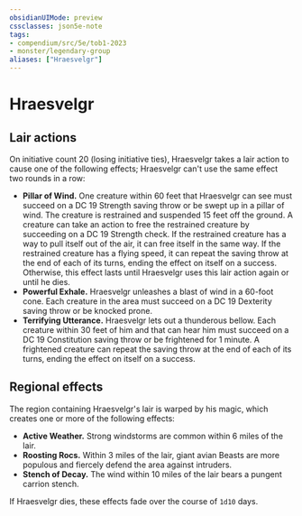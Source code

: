 ```yaml
---
obsidianUIMode: preview
cssclasses: json5e-note
tags:
- compendium/src/5e/tob1-2023
- monster/legendary-group
aliases: ["Hraesvelgr"]
---
```

# Hraesvelgr

## Lair actions


On initiative count 20 (losing initiative ties), Hraesvelgr takes a lair action to cause one of the following effects; Hraesvelgr can't use the same effect two rounds in a row:

- **Pillar of Wind.** One creature within 60 feet that Hraesvelgr can see must succeed on a DC 19 Strength saving throw or be swept up in a pillar of wind. The creature is restrained and suspended 15 feet off the ground. A creature can take an action to free the restrained creature by succeeding on a DC 19 Strength check. If the restrained creature has a way to pull itself out of the air, it can free itself in the same way. If the restrained creature has a flying speed, it can repeat the saving throw at the end of each of its turns, ending the effect on itself on a success. Otherwise, this effect lasts until Hraesvelgr uses this lair action again or until he dies.  
- **Powerful Exhale.** Hraesvelgr unleashes a blast of wind in a 60-foot cone. Each creature in the area must succeed on a DC 19 Dexterity saving throw or be knocked prone.  
- **Terrifying Utterance.** Hraesvelgr lets out a thunderous bellow. Each creature within 30 feet of him and that can hear him must succeed on a DC 19 Constitution saving throw or be frightened for 1 minute. A frightened creature can repeat the saving throw at the end of each of its turns, ending the effect on itself on a success.  

## Regional effects


The region containing Hraesvelgr's lair is warped by his magic, which creates one or more of the following effects:

- **Active Weather.** Strong windstorms are common within 6 miles of the lair.  
- **Roosting Rocs.** Within 3 miles of the lair, giant avian Beasts are more populous and fiercely defend the area against intruders.  
- **Stench of Decay.** The wind within 10 miles of the lair bears a pungent carrion stench.  

If Hraesvelgr dies, these effects fade over the course of `1d10` days.